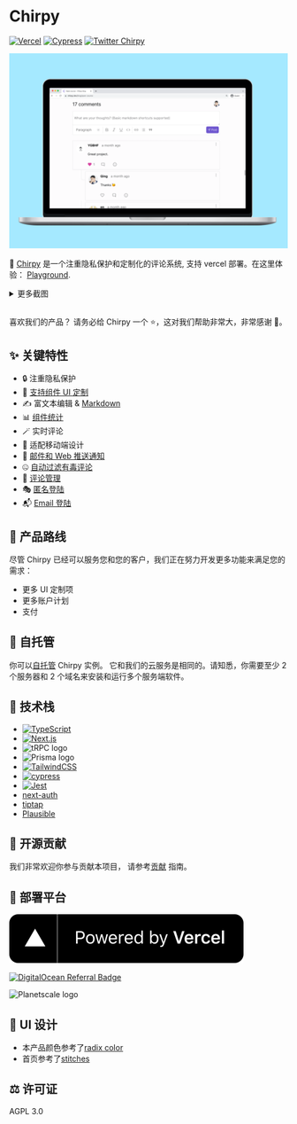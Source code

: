 # Chirpy

[![Vercel](https://img.shields.io/github/deployments/devrsi0n/chirpy/production?logo=vercel)](https://github.com/devrsi0n/chirpy/deployments)
[![Cypress](https://img.shields.io/endpoint?url=https://dashboard.cypress.io/badge/simple/2p3w5f&logo=cypress)](https://dashboard.cypress.io/projects/2p3w5f/runs)
[![Twitter Chirpy](https://img.shields.io/twitter/url?url=https%3A%2F%2Ftwitter.com%2FChirpyHQ)](https://twitter.com/ChirpyHQ)

<img src="https://raw.githubusercontent.com/devrsi0n/chirpy/main/apps/main/public/images/marketing/github.png" width="800" alt="Comment widget" >

👋 [Chirpy](https://chirpy.dev) 是一个注重隐私保护和定制化的评论系统, 支持 vercel 部署。在这里体验： [Playground](https://chirpy.dev/play).

<details>
    <summary>更多截图</summary>
    <img src="https://raw.githubusercontent.com/devrsi0n/chirpy/main/apps/main/public/images/blog/open-source/theme.png" width="800" alt="Widget theme" >
    <img src="https://raw.githubusercontent.com/devrsi0n/chirpy/main/apps/main/public/images/blog/open-source/analytics.png" width="800" alt="Widget analytics" >
    <img src="https://raw.githubusercontent.com/devrsi0n/chirpy/main/apps/main/public/images/docs/features/theme/dashboard.png" width="800" alt="Project dashboard" >
    <img src="https://raw.githubusercontent.com/devrsi0n/chirpy/main/apps/main/public/images/docs/get-started/integration-guide.png" width="800" alt="Widget integration guide" >
    <img src="https://raw.githubusercontent.com/devrsi0n/chirpy/main/apps/main/public/images/docs/features/privacy-friendly/anonymous-sign-in.png" width="800" alt="Anonymous sign-in" >
    <img src="https://raw.githubusercontent.com/devrsi0n/chirpy/main/apps/main/public/images/docs/features/notifications/site-notification.png" width="800" alt="Site notification" >
    <img src="https://raw.githubusercontent.com/devrsi0n/chirpy/main/apps/main/public/images/docs/features/anti-toxic-comment/example.png" width="800" alt="Anti toxic comment" >
</details>

<br>

喜欢我们的产品？ 请务必给 Chirpy 一个 ⭐，这对我们帮助非常大，非常感谢 🙏。

## ✨ 关键特性

- 🔒 注重隐私保护
- 🎨 [支持组件 UI 定制](https://chirpy.dev/docs/features/theme)
- ✍️ 富文本编辑 & [Markdown](https://chirpy.dev/docs/features/markdown)
- 📊 [组件统计](https://chirpy.dev/docs/features/analytics)
- 🪄 实时评论
- 📱 适配移动端设计
- 🔔 [邮件和 Web 推送通知](https://chirpy.dev/docs/features/notifications)
- 🤐 [自动过滤有毒评论](https://chirpy.dev/docs/features/anti-toxic-comment)
- 💬 [评论管理](https://chirpy.dev/docs/features/moderation)
- 🎭 [匿名登陆](https://chirpy.dev/docs/features/privacy-friendly#anonymous-sign-in)
- 📬 [Email 登陆](https://chirpy.dev/docs/features/privacy-friendly#email-sign-in)

## 🧭 产品路线

尽管 Chirpy 已经可以服务您和您的客户，我们正在努力开发更多功能来满足您的需求：

- 更多 UI 定制项
- 更多账户计划
- 支付

## 📀 自托管

你可以[自托管](https://chirpy.dev/docs/self-hosted) Chirpy 实例。 它和我们的云服务是相同的。请知悉，你需要至少 2 个服务器和 2 个域名来安装和运行多个服务端软件。

## 🍡 技术栈

- [![TypeScript](https://img.shields.io/badge/typescript-%23007ACC.svg?style=for-the-badge&logo=typescript&logoColor=white)](https://www.typescriptlang.org/)
- [![Next.js](https://img.shields.io/badge/Next-black?style=for-the-badge&logo=next.js&logoColor=white)](https://nextjs.org/)
- <img src="https://trpc.io/img/logo.svg" width="50" alt="tRPC logo" />
- <img src="https://www.prisma.io/images/apple-touch-icon.png" width="50" alt="Prisma logo" />
- [![TailwindCSS](https://img.shields.io/badge/tailwindcss-%2338B2AC.svg?style=for-the-badge&logo=tailwind-css&logoColor=white)](https://tailwindcss.com/)
- [![cypress](https://img.shields.io/badge/-cypress-%23E5E5E5?style=for-the-badge&logo=cypress&logoColor=058a5e)](https://www.cypress.io/)
- [![Jest](https://img.shields.io/badge/-jest-%23C21325?style=for-the-badge&logo=jest&logoColor=white)](https://jestjs.io/)
- [next-auth](https://github.com/nextauthjs/next-auth)
- [tiptap](https://tiptap.dev)
- [Plausible](https://github.com/plausible/analytics)

## 🥇 开源贡献

我们非常欢迎你参与贡献本项目， 请参考[贡献](CONTRIBUTING.md) 指南。

## 🚀 部署平台

[![Powered by Vercel](https://raw.githubusercontent.com/abumalick/powered-by-vercel/master/powered-by-vercel.svg)](https://vercel.com?utm_source=chirpy.dev)

[![DigitalOcean Referral Badge](https://web-platforms.sfo2.digitaloceanspaces.com/WWW/Badge%203.svg)](https://www.digitalocean.com/?refcode=92c5af253f6a&utm_campaign=Referral_Invite&utm_medium=Referral_Program&utm_source=badge)

<img src="https://planetscale.com/favicon.svg" width="80" alt="Planetscale logo" />

## 💅 UI 设计

- 本产品颜色参考了[radix color](https://www.radix-ui.com/colors)
- 首页参考了[stitches](https://stitches.dev/)

## ⚖️ 许可证

AGPL 3.0
